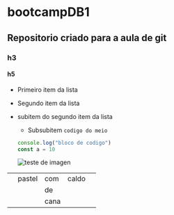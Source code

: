 # bootcampDB1


## Repositorio criado para a aula de git

### h3

#### h5

 - Primeiro item da lista
 - Segundo item da lista
  - subitem do segundo item da lista
    - Subsubitem
    `codigo do meio`
    
    ```js
    console.log("bloco de codigo")
    const a = 10
    ```
    
    
    ![teste de imagen](https://i.ytimg.com/vi/3w-hECDDHPU/maxresdefault.jpg)
    
|   |        |      |       |   |
|---|--------|------|-------|---|
|   | pastel | com  | caldo |   |
|   |        | de   |       |   |
|   |        | cana |       |   |     
    
